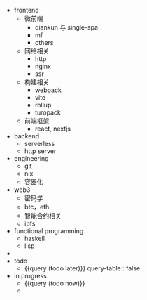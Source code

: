 - frontend
	- 微前端
		- qiankun 与 single-spa
		- mf
		- others
	- 网络相关
		- http
		- nginx
		- ssr
	- 构建相关
		- webpack
		- vite
		- rollup
		- turopack
	- 前端框架
		- react, nextjs
- backend
	- serverless
	- http server
- engineering
	- git
	- nix
	- 容器化
- web3
	- 密码学
	- btc，eth
	- 智能合约相关
	- ipfs
- functional programming
	- haskell
	- lisp
-
- todo
	- {{query (todo later)}}
	  query-table:: false
- in progress
	- {{query (todo now)}}
	-